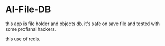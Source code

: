 # AI-File-DB
this app is file holder and objects db.
it's safe on save file and tested with some profisnal hackers.


this use of redis.
